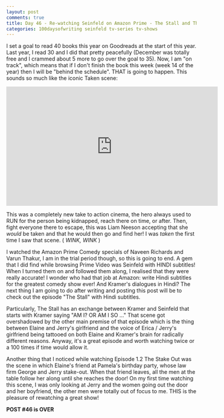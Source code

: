 ```yaml
---
layout: post
comments: true
title: Day 46 - Re-watching Seinfeld on Amazon Prime - The Stall and The Stake-Out
categories: 100daysofwriting seinfeld tv-series tv-shows
---
```


I set a goal to read 40 books this year on Goodreads at the start of this year.
Last year, I read 30 and I did that pretty peacefully (December was totally free
and I crammed about 5 more to go over the goal to 35). Now, I am "on track",
which means that if I don't finish the book this week (week 14 of the year) then
I will be "behind the schedule". THAT is going to happen. This sounds so much
like the iconic Taken scene:

<iframe width="560" height="315" src="https://www.youtube.com/embed/wcjY-VN8_l4"
frameborder="0" allowfullscreen></iframe>

This was a completely new take to action cinema, the hero always used to RUN for
the person being kidnapped, reach there on time, or after. Then, fight everyone
there to escape, this was Liam Neeson accepting that she _would_ be taken and
that he would then go and find her! I was _taken_ the first time I saw that
scene. ( *WINK, WINK* )

I watched the Amazon Prime Comedy specials of Naveen Richards and Varun Thakur,
I am in the trial period though, so this is going to end. A gem that I did find
while browsing Prime Video was Seinfeld with HINDI subtitles! When I turned them
on and followed them along, I realised that they were really accurate! I wonder
who had that job at Amazon: write Hindi subtitles for the greatest comedy show
ever! And Kramer's dialogues in Hindi? The next thing I am going to do after
writing and posting this post will be to check out the episode "The Stall" with
Hindi subtitles.

Particularly, The Stall has an exchange between Kramer and Seinfeld that starts
with Kramer saying "AM I? OR AM I SO ..." That scene got overshadowed by the
other main premise of that episode which is the thing between Elaine and Jerry's
girlfriend and the voice of Erica / Jerry's girlfriend being tattooed on both
Elaine and Kramer's brain for radically different reasons. Anyway, it's a great
episode and worth watching twice or a 100 times if time would allow it.

Another thing that I noticed while watching Episode 1.2 The Stake Out was the
scene in which Elaine's friend at Pamela's birthday party, whose law firm George
and Jerry stake-out. When that friend leaves, all the men at the table follow
her along until she reaches the door! On my first time watching this scene, I
was only looking at Jerry and the women going out the door and her boyfriend,
the other men were totally out of focus to me. THIS is the pleasure of
rewatching a great show!

**POST #46 is OVER**
